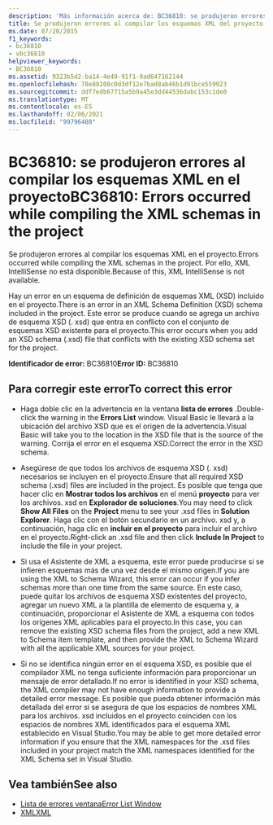```yaml
---
description: 'Más información acerca de: BC36810: se produjeron errores al compilar los esquemas XML en el proyecto'
title: Se produjeron errores al compilar los esquemas XML del proyecto
ms.date: 07/20/2015
f1_keywords:
- bc36810
- vbc36810
helpviewer_keywords:
- BC36810
ms.assetid: 9323b5d2-ba14-4e49-91f1-9ad647162144
ms.openlocfilehash: 78e88208c0d3df12e7bad8ab46b1d91bce559923
ms.sourcegitcommit: ddf7edb67715a5b9a45e3dd44536dabc153c1de0
ms.translationtype: MT
ms.contentlocale: es-ES
ms.lasthandoff: 02/06/2021
ms.locfileid: "99796488"
---
```

# <a name="bc36810-errors-occurred-while-compiling-the-xml-schemas-in-the-project"></a><span data-ttu-id="19e0c-103">BC36810: se produjeron errores al compilar los esquemas XML en el proyecto</span><span class="sxs-lookup"><span data-stu-id="19e0c-103">BC36810: Errors occurred while compiling the XML schemas in the project</span></span>

<span data-ttu-id="19e0c-104">Se produjeron errores al compilar los esquemas XML en el proyecto.</span><span class="sxs-lookup"><span data-stu-id="19e0c-104">Errors occurred while compiling the XML schemas in the project.</span></span> <span data-ttu-id="19e0c-105">Por ello, XML IntelliSense no está disponible.</span><span class="sxs-lookup"><span data-stu-id="19e0c-105">Because of this, XML IntelliSense is not available.</span></span>

 <span data-ttu-id="19e0c-106">Hay un error en un esquema de definición de esquemas XML (XSD) incluido en el proyecto.</span><span class="sxs-lookup"><span data-stu-id="19e0c-106">There is an error in an XML Schema Definition (XSD) schema included in the project.</span></span> <span data-ttu-id="19e0c-107">Este error se produce cuando se agrega un archivo de esquema XSD (. xsd) que entra en conflicto con el conjunto de esquemas XSD existente para el proyecto.</span><span class="sxs-lookup"><span data-stu-id="19e0c-107">This error occurs when you add an XSD schema (.xsd) file that conflicts with the existing XSD schema set for the project.</span></span>

 <span data-ttu-id="19e0c-108">**Identificador de error:** BC36810</span><span class="sxs-lookup"><span data-stu-id="19e0c-108">**Error ID:** BC36810</span></span>

## <a name="to-correct-this-error"></a><span data-ttu-id="19e0c-109">Para corregir este error</span><span class="sxs-lookup"><span data-stu-id="19e0c-109">To correct this error</span></span>

- <span data-ttu-id="19e0c-110">Haga doble clic en la advertencia en la ventana **lista de errores** .</span><span class="sxs-lookup"><span data-stu-id="19e0c-110">Double-click the warning in the **Errors List** window.</span></span> <span data-ttu-id="19e0c-111">Visual Basic le llevará a la ubicación del archivo XSD que es el origen de la advertencia.</span><span class="sxs-lookup"><span data-stu-id="19e0c-111">Visual Basic will take you to the location in the XSD file that is the source of the warning.</span></span> <span data-ttu-id="19e0c-112">Corrija el error en el esquema XSD.</span><span class="sxs-lookup"><span data-stu-id="19e0c-112">Correct the error in the XSD schema.</span></span>

- <span data-ttu-id="19e0c-113">Asegúrese de que todos los archivos de esquema XSD (. xsd) necesarios se incluyen en el proyecto.</span><span class="sxs-lookup"><span data-stu-id="19e0c-113">Ensure that all required XSD schema (.xsd) files are included in the project.</span></span> <span data-ttu-id="19e0c-114">Es posible que tenga que hacer clic en **Mostrar todos los archivos** en el menú **proyecto** para ver los archivos. xsd en **Explorador de soluciones**.</span><span class="sxs-lookup"><span data-stu-id="19e0c-114">You may need to click **Show All Files** on the **Project** menu to see your .xsd files in **Solution Explorer**.</span></span> <span data-ttu-id="19e0c-115">Haga clic con el botón secundario en un archivo. xsd y, a continuación, haga clic en **incluir en el proyecto** para incluir el archivo en el proyecto.</span><span class="sxs-lookup"><span data-stu-id="19e0c-115">Right-click an .xsd file and then click **Include In Project** to include the file in your project.</span></span>

- <span data-ttu-id="19e0c-116">Si usa el Asistente de XML a esquema, este error puede producirse si se infieren esquemas más de una vez desde el mismo origen.</span><span class="sxs-lookup"><span data-stu-id="19e0c-116">If you are using the XML to Schema Wizard, this error can occur if you infer schemas more than one time from the same source.</span></span> <span data-ttu-id="19e0c-117">En este caso, puede quitar los archivos de esquema XSD existentes del proyecto, agregar un nuevo XML a la plantilla de elemento de esquema y, a continuación, proporcionar el Asistente de XML a esquema con todos los orígenes XML aplicables para el proyecto.</span><span class="sxs-lookup"><span data-stu-id="19e0c-117">In this case, you can remove the existing XSD schema files from the project, add a new XML to Schema item template, and then provide the XML to Schema Wizard with all the applicable XML sources for your project.</span></span>

- <span data-ttu-id="19e0c-118">Si no se identifica ningún error en el esquema XSD, es posible que el compilador XML no tenga suficiente información para proporcionar un mensaje de error detallado.</span><span class="sxs-lookup"><span data-stu-id="19e0c-118">If no error is identified in your XSD schema, the XML compiler may not have enough information to provide a detailed error message.</span></span> <span data-ttu-id="19e0c-119">Es posible que pueda obtener información más detallada del error si se asegura de que los espacios de nombres XML para los archivos. xsd incluidos en el proyecto coinciden con los espacios de nombres XML identificados para el esquema XML establecido en Visual Studio.</span><span class="sxs-lookup"><span data-stu-id="19e0c-119">You may be able to get more detailed error information if you ensure that the XML namespaces for the .xsd files included in your project match the XML namespaces identified for the XML Schema set in Visual Studio.</span></span>

## <a name="see-also"></a><span data-ttu-id="19e0c-120">Vea también</span><span class="sxs-lookup"><span data-stu-id="19e0c-120">See also</span></span>

- [<span data-ttu-id="19e0c-121">Lista de errores ventana</span><span class="sxs-lookup"><span data-stu-id="19e0c-121">Error List Window</span></span>](/visualstudio/ide/reference/error-list-window)
- [<span data-ttu-id="19e0c-122">XML</span><span class="sxs-lookup"><span data-stu-id="19e0c-122">XML</span></span>](../../programming-guide/language-features/xml/index.md)
